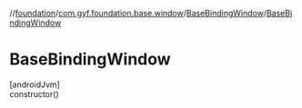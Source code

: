 //[foundation](../../../index.md)/[com.gyf.foundation.base.window](../index.md)/[BaseBindingWindow](index.md)/[BaseBindingWindow](-base-binding-window.md)

# BaseBindingWindow

[androidJvm]\
constructor()